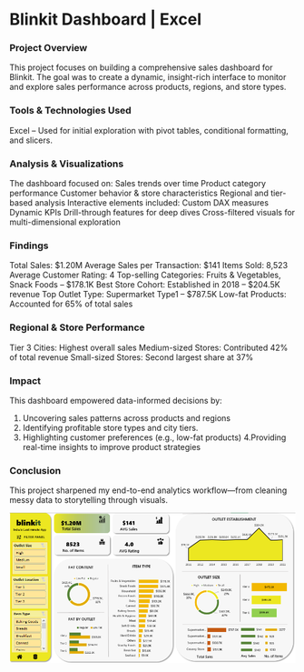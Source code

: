 # Blinkit Dashboard | Excel

### Project Overview
This project focuses on building a comprehensive sales dashboard for Blinkit. The goal was to create a dynamic, insight-rich interface to monitor and explore sales performance across products, regions, and store types.

### Tools & Technologies Used
Excel – Used for initial exploration with pivot tables, conditional formatting, and slicers. 

### Analysis & Visualizations
The dashboard focused on:
Sales trends over time
Product category performance
Customer behavior & store characteristics
Regional and tier-based analysis
Interactive elements included:
Custom DAX measures
Dynamic KPIs
Drill-through features for deep dives
Cross-filtered visuals for multi-dimensional exploration

### Findings
Total Sales: $1.20M
Average Sales per Transaction: $141
Items Sold: 8,523
Average Customer Rating: 4
Top-selling Categories: Fruits & Vegetables, Snack Foods – $178.1K
Best Store Cohort: Established in 2018 – $204.5K revenue
Top Outlet Type: Supermarket Type1 – $787.5K
Low-fat Products: Accounted for 65% of total sales

### Regional & Store Performance
Tier 3 Cities: Highest overall sales
Medium-sized Stores: Contributed 42% of total revenue
Small-sized Stores: Second largest share at 37%

### Impact
This dashboard empowered data-informed decisions by:

1. Uncovering sales patterns across products and regions
2. Identifying profitable store types and city tiers.
2. Highlighting customer preferences (e.g., low-fat products)
4.Providing real-time insights to improve product strategies

### Conclusion
This project sharpened my end-to-end analytics workflow—from cleaning messy data to storytelling through visuals. 


 ![Dashboard Preview](https://github.com/ujjwalofficial092/blinkitdashboard/blob/main/Dashboard%20Image.png)
